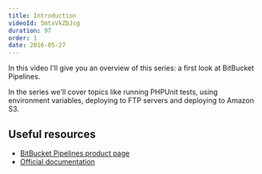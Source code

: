 ```yaml
---
title: Introduction
videoId: 5mtxVkZbJcg
duration: 97
order: 1
date: 2016-05-27
---
```


In this video I'll give you an overview of this series: a first look at BitBucket Pipelines.

In the series we'll cover topics like running PHPUnit tests, using environment variables, deploying to FTP servers and deploying to Amazon S3.

## Useful resources
* <a href="https://bitbucket.org/product/features/pipelines" target="_blank">BitBucket Pipelines product page</a>
* <a href="https://confluence.atlassian.com/bitbucket/bitbucket-pipelines-792496469.html" target="_blank">Official documentation</a>